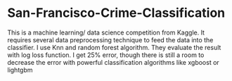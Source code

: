# San-Francisco-Crime-Classification

This is a machine learning/ data science competition from Kaggle. It requires several data preprocessing technique to feed the data into the classifier. I use Knn and random forest algorithm. They evaluate the result with log loss function. I get 25% error, though there is still a room to decrease the error with powerful classification algorithms like xgboost or lightgbm
